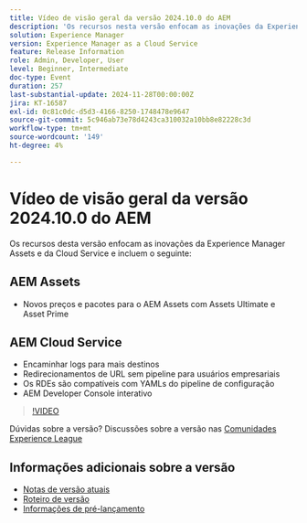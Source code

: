 ```yaml
---
title: Vídeo de visão geral da versão 2024.10.0 do AEM
description: 'Os recursos nesta versão enfocam as inovações da Experience Manager Assets e da Cloud Service e incluem o seguinte: AEM Assets Novos preços e pacotes para o AEM Assets com o Assets Ultimate e o Asset PrimeAEM O Cloud Service Encaminha logs para mais destinos Redirecionamentos de URL sem pipeline para usuários empresariais ​ RDEs são compatíveis com os YAMLs do pipeline de configuração​ AEM interativo Developer Console'
solution: Experience Manager
version: Experience Manager as a Cloud Service
feature: Release Information
role: Admin, Developer, User
level: Beginner, Intermediate
doc-type: Event
duration: 257
last-substantial-update: 2024-11-28T00:00:00Z
jira: KT-16587
exl-id: 0c81c0dc-d5d3-4166-8250-1748478e9647
source-git-commit: 5c946ab73e78d4243ca310032a10bb8e82228c3d
workflow-type: tm+mt
source-wordcount: '149'
ht-degree: 4%

---
```


# Vídeo de visão geral da versão 2024.10.0 do AEM

Os recursos desta versão enfocam as inovações da Experience Manager Assets e da Cloud Service e incluem o seguinte:

## AEM Assets

* Novos preços e pacotes para o AEM Assets com Assets Ultimate e Asset Prime

## AEM Cloud Service

* Encaminhar logs para mais destinos
* Redirecionamentos de URL sem pipeline para usuários empresariais &#x200B;
* Os RDEs são compatíveis com YAMLs do pipeline de configuração&#x200B;
* AEM Developer Console interativo

>[!VIDEO](https://video.tv.adobe.com/v/3440501/?learn=on&enablevpops)

Dúvidas sobre a versão?  Discussões sobre a versão nas [Comunidades Experience League](https://adobe.ly/3ZgKGmh)

## Informações adicionais sobre a versão

* [Notas de versão atuais](https://experienceleague.adobe.com/docs/experience-manager-cloud-service/content/release-notes/home.html?lang=pt-BR)
* [Roteiro de versão](https://experienceleague.adobe.com/docs/experience-manager-release-information/aem-release-updates/update-releases-roadmap.html?lang=pt-BR)
* [Informações de pré-lançamento](https://experienceleague.adobe.com/docs/experience-manager-cloud-service/content/release-notes/prerelease.html)
